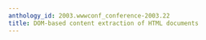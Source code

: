 ```yaml
---
anthology_id: 2003.wwwconf_conference-2003.22
title: DOM-based content extraction of HTML documents
---
```

